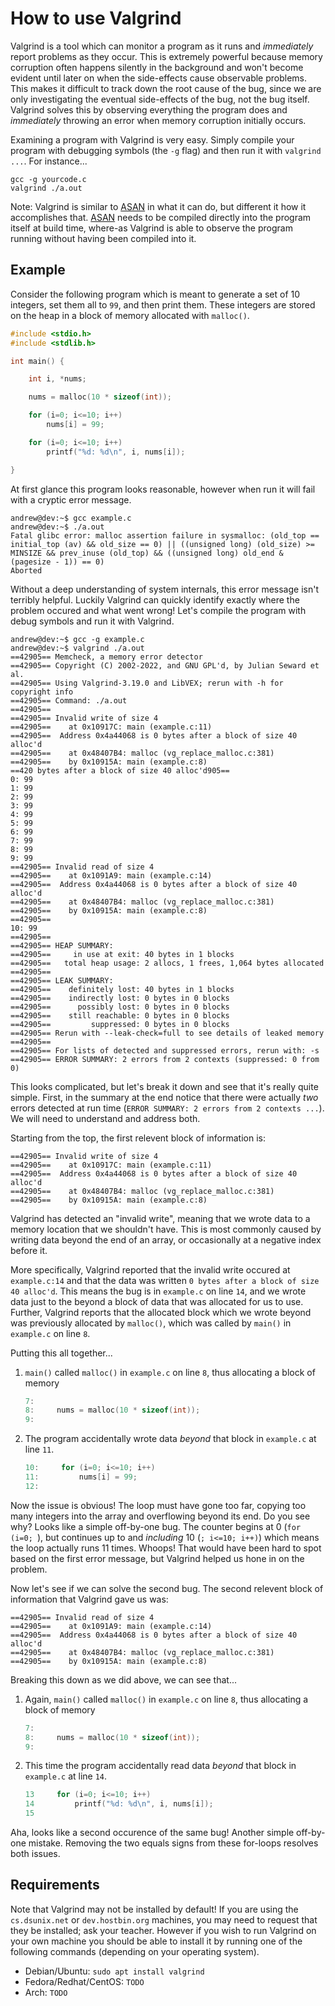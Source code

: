 # How to use Valgrind

Valgrind is a tool which can monitor a program as it runs and _immediately_ report problems as they occur. This is extremely powerful because memory corruption often happens silently in the background and won't become evident until later on when the side-effects cause observable problems. This makes it difficult to track down the root cause of the bug, since we are only investigating the eventual side-effects of the bug, not the bug itself.  Valgrind solves this by observing everything the program does and _immediately_ throwing an error when memory corruption initially occurs.

Examining a program with Valgrind is very easy.  Simply compile your program with debugging symbols (the `-g` flag) and then run it with `valgrind ...`.  For instance...

```
gcc -g yourcode.c
valgrind ./a.out
```

Note: Valgrind is similar to [ASAN](asan.md) in what it can do, but different it how it accomplishes that.  [ASAN](asan.md) needs to be compiled directly into the program itself at build time, where-as Valgrind is able to observe the program running without having been compiled into it.

## Example

Consider the following program which is meant to generate a set of 10 integers, set them all to `99`, and then print them.  These integers are stored on the heap in a block of memory allocated with `malloc()`.

```c
#include <stdio.h>
#include <stdlib.h>

int main() {

	int i, *nums;

	nums = malloc(10 * sizeof(int));

	for (i=0; i<=10; i++)
		nums[i] = 99;

	for (i=0; i<=10; i++)
		printf("%d: %d\n", i, nums[i]);

}
```

At first glance this program looks reasonable, however when run it will fail with a cryptic error message.

```
andrew@dev:~$ gcc example.c
andrew@dev:~$ ./a.out 
Fatal glibc error: malloc assertion failure in sysmalloc: (old_top == initial_top (av) && old_size == 0) || ((unsigned long) (old_size) >= MINSIZE && prev_inuse (old_top) && ((unsigned long) old_end & (pagesize - 1)) == 0)
Aborted
```

Without a deep understanding of system internals, this error message isn't terribly helpful. Luckily Valgrind can quickly identify exactly where the problem occured and what went wrong! Let's compile the program with debug symbols and run it with Valgrind.

```
andrew@dev:~$ gcc -g example.c
andrew@dev:~$ valgrind ./a.out 
==42905== Memcheck, a memory error detector
==42905== Copyright (C) 2002-2022, and GNU GPL'd, by Julian Seward et al.
==42905== Using Valgrind-3.19.0 and LibVEX; rerun with -h for copyright info
==42905== Command: ./a.out
==42905== 
==42905== Invalid write of size 4
==42905==    at 0x10917C: main (example.c:11)
==42905==  Address 0x4a44068 is 0 bytes after a block of size 40 alloc'd
==42905==    at 0x48407B4: malloc (vg_replace_malloc.c:381)
==42905==    by 0x10915A: main (example.c:8)
==420 bytes after a block of size 40 alloc'd905== 
0: 99
1: 99
2: 99
3: 99
4: 99
5: 99
6: 99
7: 99
8: 99
9: 99
==42905== Invalid read of size 4
==42905==    at 0x1091A9: main (example.c:14)
==42905==  Address 0x4a44068 is 0 bytes after a block of size 40 alloc'd
==42905==    at 0x48407B4: malloc (vg_replace_malloc.c:381)
==42905==    by 0x10915A: main (example.c:8)
==42905== 
10: 99
==42905== 
==42905== HEAP SUMMARY:
==42905==     in use at exit: 40 bytes in 1 blocks
==42905==   total heap usage: 2 allocs, 1 frees, 1,064 bytes allocated
==42905== 
==42905== LEAK SUMMARY:
==42905==    definitely lost: 40 bytes in 1 blocks
==42905==    indirectly lost: 0 bytes in 0 blocks
==42905==      possibly lost: 0 bytes in 0 blocks
==42905==    still reachable: 0 bytes in 0 blocks
==42905==         suppressed: 0 bytes in 0 blocks
==42905== Rerun with --leak-check=full to see details of leaked memory
==42905== 
==42905== For lists of detected and suppressed errors, rerun with: -s
==42905== ERROR SUMMARY: 2 errors from 2 contexts (suppressed: 0 from 0)
```

This looks complicated, but let's break it down and see that it's really quite simple.  First, in the summary at the end notice that there were actually _two_ errors detected at run time (`ERROR SUMMARY: 2 errors from 2 contexts ...`).  We will need to understand and address both.

Starting from the top, the first relevent block of information is:

```
==42905== Invalid write of size 4
==42905==    at 0x10917C: main (example.c:11)
==42905==  Address 0x4a44068 is 0 bytes after a block of size 40 alloc'd
==42905==    at 0x48407B4: malloc (vg_replace_malloc.c:381)
==42905==    by 0x10915A: main (example.c:8)
```

Valgrind has detected an "invalid write", meaning that we wrote data to a memory location that we shouldn't have. This is most commonly caused by writing data beyond the end of an array, or occasionally at a negative index before it.

More specifically, Valgrind reported that the invalid write occured at `example.c:14` and that the data was written `0 bytes after a block of size 40 alloc'd`. This means the bug is in `example.c` on line `14`, and we wrote data just to the beyond a block of data that was allocated for us to use. Further, Valgrind reports that the allocated block which we wrote beyond was previously allocated by `malloc()`, which was called by `main()` in `example.c` on line `8`.

Putting this all together...

 1. `main()` called `malloc()` in `example.c` on line `8`, thus allocating a block of memory

    ```c
    7: 
    8:     nums = malloc(10 * sizeof(int));
    9:
    ```

 2. The program accidentally wrote data _beyond_ that block in `example.c` at line `11`.

    ```c
    10:     for (i=0; i<=10; i++)
    11:         nums[i] = 99;
    12:
	```

Now the issue is obvious! The loop must have gone too far, copying too many integers into the array and overflowing beyond its end. Do you see why? Looks like a simple off-by-one bug. The counter begins at 0 (`for (i=0; `), but continues up to and _including_ 10 (`; i<=10; i++)`) which means the loop actually runs 11 times. Whoops! That would have been hard to spot based on the first error message, but Valgrind helped us hone in on the problem.

Now let's see if we can solve the second bug. The second relevent block of information that Valgrind gave us was:

```
==42905== Invalid read of size 4
==42905==    at 0x1091A9: main (example.c:14)
==42905==  Address 0x4a44068 is 0 bytes after a block of size 40 alloc'd
==42905==    at 0x48407B4: malloc (vg_replace_malloc.c:381)
==42905==    by 0x10915A: main (example.c:8)
```

Breaking this down as we did above, we can see that...

 1. Again, `main()` called `malloc()` in `example.c` on line `8`, thus allocating a block of memory

    ```c
    7: 
    8:     nums = malloc(10 * sizeof(int));
    9:
    ```

 2. This time the program accidentally read data _beyond_ that block in `example.c` at line `14`.

    ```c
    13     for (i=0; i<=10; i++)
    14         printf("%d: %d\n", i, nums[i]);
    15
	```

Aha, looks like a second occurence of the same bug! Another simple off-by-one mistake. Removing the two equals signs from these for-loops resolves both issues.

## Requirements

Note that Valgrind may not be installed by default!  If you are using the `cs.dsunix.net` or `dev.hostbin.org` machines, you may need to request that they be installed; ask your teacher. However if you wish to run Valgrind on your own machine you should be able to install it by running one of the following commands (depending on your operating system).

 - Debian/Ubuntu: `sudo apt install valgrind`
 - Fedora/Redhat/CentOS: `TODO`
 - Arch: `TODO`

